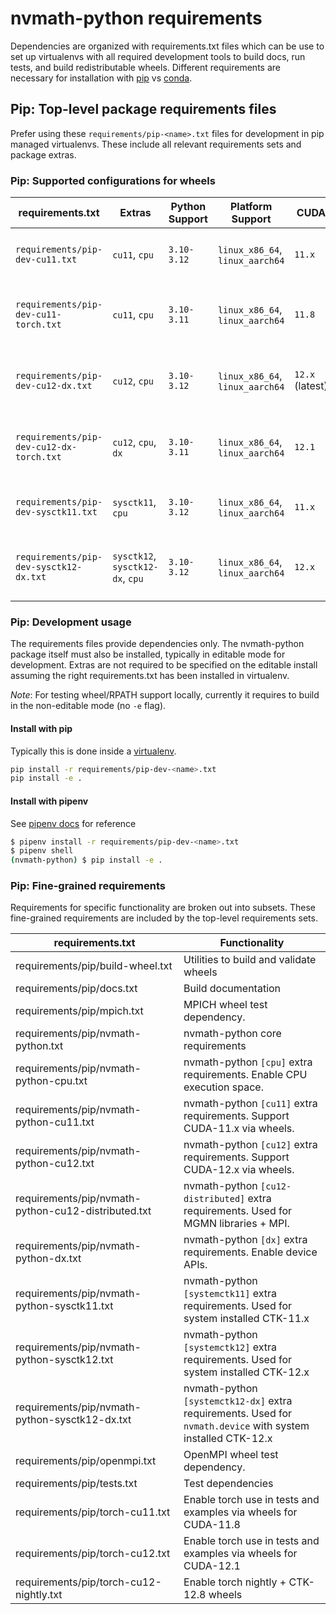 # nvmath-python requirements

Dependencies are organized with requirements.txt files which can be use to set up
virtualenvs with all required development tools to build docs, run tests, and build
redistributable wheels.  Different requirements are necessary for installation with
[pip](https://pip.pypa.io/en/stable/) vs [conda](https://docs.conda.io/en/latest/).

## Pip: Top-level package requirements files

Prefer using these `requirements/pip-<name>.txt` files for development in pip managed
virtualenvs.  These include all relevant requirements sets and package extras.

### Pip: Supported configurations for wheels

| requirements.txt | Extras | Python Support | Platform Support | CUDA | Purpose |
| ---------------- | ------ | ------- | ------- | ----- | ---- |
| `requirements/pip-dev-cu11.txt` | `cu11`, `cpu` | `3.10-3.12` | `linux_x86_64`, `linux_aarch64` | `11.x` | Development environment: ctk-11.x wheels  |
| `requirements/pip-dev-cu11-torch.txt` | `cu11`, `cpu` | `3.10-3.11` | `linux_x86_64`, `linux_aarch64` | `11.8` | Development environment: ctk-11.x wheels + torch |
| `requirements/pip-dev-cu12-dx.txt` | `cu12`, `cpu` | `3.10-3.12` | `linux_x86_64`, `linux_aarch64` | `12.x` (latest) | Development environment: ctk-12.x wheels + DX APIs |
| `requirements/pip-dev-cu12-dx-torch.txt` | `cu12`, `cpu`, `dx`  | `3.10-3.11` | `linux_x86_64`, `linux_aarch64` | `12.1` | Development environment: ctk-12.x wheels + DX APIs + torch |
| `requirements/pip-dev-sysctk11.txt` | `sysctk11`, `cpu` | `3.10-3.12` | `linux_x86_64`, `linux_aarch64` | `11.x` | Development environment: System CTK-11.x |
| `requirements/pip-dev-sysctk12-dx.txt` |`sysctk12`, `sysctk12-dx`, `cpu` | `3.10-3.12` | `linux_x86_64`, `linux_aarch64` | `12.x` | Development environment: System CTK-12.x + DX APIs |

### Pip: Development usage

The requirements files provide dependencies only.  The nvmath-python package itself must
also be installed, typically in editable mode for development.  Extras are not required to
be specified on the editable install assuming the right requirements.txt has been installed
in virtualenv.

*Note*: For testing wheel/RPATH support locally, currently it requires to build in the
non-editable mode (no `-e` flag).

#### Install with pip

Typically this is done inside a [virtualenv](https://docs.python.org/3/library/venv.html).

```bash
pip install -r requirements/pip-dev-<name>.txt
pip install -e .
```

#### Install with pipenv

See [pipenv docs](https://pipenv.pypa.io/en/latest/) for reference

```bash
$ pipenv install -r requirements/pip-dev-<name>.txt
$ pipenv shell
(nvmath-python) $ pip install -e .
```

### Pip: Fine-grained requirements

Requirements for specific functionality are broken out into subsets.  These fine-grained
requirements are included by the top-level requirements sets.

| requirements.txt | Functionality |
| ---------------- | ------- |
| requirements/pip/build-wheel.txt | Utilities to build and validate wheels |
| requirements/pip/docs.txt | Build documentation |
| requirements/pip/mpich.txt | MPICH wheel test dependency. |
| requirements/pip/nvmath-python.txt | nvmath-python core requirements |
| requirements/pip/nvmath-python-cpu.txt | nvmath-python `[cpu]` extra requirements.  Enable CPU execution space. |
| requirements/pip/nvmath-python-cu11.txt | nvmath-python `[cu11]` extra requirements.  Support CUDA-11.x via wheels. |
| requirements/pip/nvmath-python-cu12.txt | nvmath-python `[cu12]` extra requirements.  Support CUDA-12.x via wheels. |
| requirements/pip/nvmath-python-cu12-distributed.txt | nvmath-python `[cu12-distributed]` extra requirements.  Used for MGMN libraries + MPI. |
| requirements/pip/nvmath-python-dx.txt | nvmath-python `[dx]` extra requirements.  Enable device APIs. |
| requirements/pip/nvmath-python-sysctk11.txt | nvmath-python `[systemctk11]` extra requirements.  Used for system installed CTK-11.x |
| requirements/pip/nvmath-python-sysctk12.txt | nvmath-python `[systemctk12]` extra requirements.  Used for system installed CTK-12.x |
| requirements/pip/nvmath-python-sysctk12-dx.txt | nvmath-python `[systemctk12-dx]` extra requirements.  Used for `nvmath.device` with system installed CTK-12.x |
| requirements/pip/openmpi.txt | OpenMPI wheel test dependency. |
| requirements/pip/tests.txt | Test dependencies |
| requirements/pip/torch-cu11.txt | Enable torch use in tests and examples via wheels for CUDA-11.8 |
| requirements/pip/torch-cu12.txt | Enable torch use in tests and examples via wheels for CUDA-12.1 |
| requirements/pip/torch-cu12-nightly.txt | Enable torch nightly + CTK-12.8 wheels |

